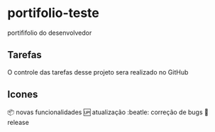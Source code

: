 # portifolio-teste
portififolio do desenvolvedor

## Tarefas

O controle das tarefas desse projeto sera realizado no GitHub

## Icones

:package: novas funcionalidades
:up: atualização
:beatle: correção de bugs
:checkered_flag: release
